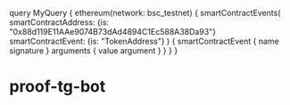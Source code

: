 query MyQuery {
  ethereum(network: bsc_testnet) {
    smartContractEvents(
      smartContractAddress: {is: "0x88d119E11AAe9074B73dAd4894C1Ec588A38Da93"}
      smartContractEvent: {is: "TokenAddress"}
    ) {
      smartContractEvent {
        name
        signature
      }
      arguments {
        value
        argument
      }
    }
  }
}
# proof-tg-bot
